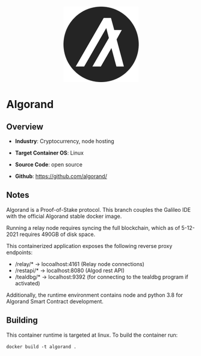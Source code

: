 <p align="center">
  <img src="https://github.com/GoHypernet/Galileo-Mission-Frameworks/blob/algorand/algorand_logo.png" width="200">
</p>

# Algorand

## Overview
- **Industry**: Cryptocurrency, node hosting

- **Target Container OS**: Linux

- **Source Code**: open source

- **Github**: https://github.com/algorand/

## Notes

Algorand is a Proof-of-Stake protocol. This branch couples the Galileo IDE with the official Algorand stable docker image. 

Running a relay node requires syncing the full blockchain, which as of 5-12-2021 requires 490GB of disk space. 

This containerized application exposes the following reverse proxy endpoints:

- /relay/* -> locoalhost:4161 (Relay node connections)
- /restapi/* -> localhost:8080 (Algod rest API)
- /tealdbg/* -> localhost:9392 (for connecting to the tealdbg program if activated)
 
Additionally, the runtime environment contains node and python 3.8 for Algorand Smart Contract development. 

## Building

This container runtime is targeted at linux. To build the container run:

```
docker build -t algorand .
```